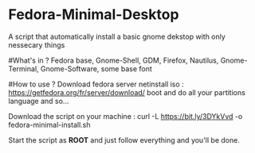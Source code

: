 # Fedora-Minimal-Desktop
A script that automatically install a basic gnome dekstop with only nessecary things

#What's in ?
Fedora base, Gnome-Shell, GDM, Firefox, Nautilus, Gnome-Terminal, Gnome-Software, some base font

#How to use ?
Download fedora server netinstall iso : https://getfedora.org/fr/server/download/
boot and do all your partitions language and so...

Download the script on your machine : curl -L https://bit.ly/3DYkVvd -o fedora-minimal-install.sh

Start the script as **ROOT** and just follow everything and you'll be done.
